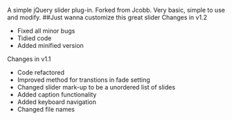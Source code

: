 A simple jQuery slider plug-in. Forked from Jcobb. Very basic, simple to use and modify.
##Just wanna customize this great slider
Changes in v1.2
- Fixed all minor bugs
- Tidied code
- Added minified version

Changes in v1.1
- Code refactored
- Improved method for transtions in fade setting
- Changed slider mark-up to be a unordered list of slides
- Added caption functionality
- Added keyboard navigation
- Changed file names
